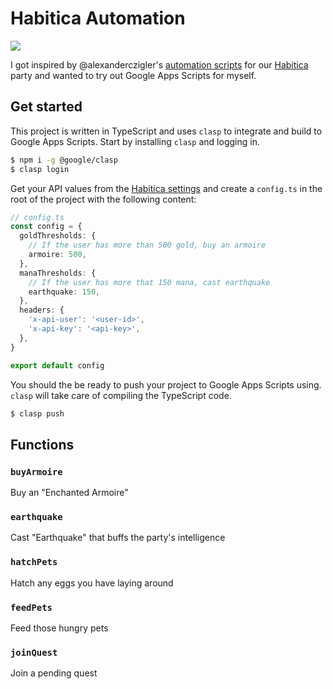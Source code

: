 # Habitica Automation

[![](https://github.com/believer/habitica/workflows/Release/badge.svg)](https://github.com/believer/habitica/actions?workflow=Release)

I got inspired by @alexanderczigler's [automation scripts](https://github.com/alexanderczigler/habitica) for our [Habitica](http://habitica.com/) party and wanted to try out Google Apps Scripts for myself.

## Get started

This project is written in TypeScript and uses `clasp` to integrate and build to Google Apps Scripts. Start by installing `clasp` and logging in.

```bash
$ npm i -g @google/clasp
$ clasp login
```

Get your API values from the [Habitica settings](https://habitica.com/user/settings/api) and create a `config.ts` in the root of the project with the following content:

```typescript
// config.ts
const config = {
  goldThresholds: {
    // If the user has more than 500 gold, buy an armoire
    armoire: 500,
  },
  manaThresholds: {
    // If the user has more that 150 mana, cast earthquake
    earthquake: 150,
  },
  headers: {
    'x-api-user': '<user-id>',
    'x-api-key': '<api-key>',
  },
}

export default config
```

You should the be ready to push your project to Google Apps Scripts using.
`clasp` will take care of compiling the TypeScript code.

```bash
$ clasp push
```

## Functions

### `buyArmoire`

Buy an "Enchanted Armoire"

### `earthquake`

Cast "Earthquake" that buffs the party's intelligence

### `hatchPets`

Hatch any eggs you have laying around

### `feedPets`

Feed those hungry pets

### `joinQuest`

Join a pending quest
